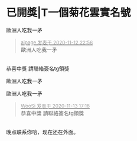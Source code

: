 # 已開獎|T一個菊花雲實名號


歐洲人吃我一矛

<div class="quote"><blockquote><font size="2"><a href="https://www.hostloc.com/forum.php?mod=redirect&amp;goto=findpost&amp;pid=9446069&amp;ptid=765947" target="_blank"><font color="#999999">aipage 发表于 2020-11-12 22:56</font></a></font><br />
歐洲人吃我一矛</blockquote></div><br />
<img id="aimg_EAEv7" onclick="zoom(this, this.src, 0, 0, 0)" class="zoom" src="https://p.pstatp.com/origin/138b700000c5f02130a36" onmouseover="img_onmouseoverfunc(this)" onload="thumbImg(this)" border="0" alt="" /><br />
恭喜中獎 請聯絡簽名tg領獎

歐洲人吃我一矛

歐洲人吃我一矛

<div class="quote"><blockquote><font size="2"><a href="https://www.hostloc.com/forum.php?mod=redirect&amp;goto=findpost&amp;pid=9449395&amp;ptid=765947" target="_blank"><font color="#999999">WooSi 发表于 2020-11-13 17:18</font></a></font><br />
恭喜中獎 請聯絡簽名tg領獎</blockquote></div><br />
晚点联系你哈，现在还在外面。
